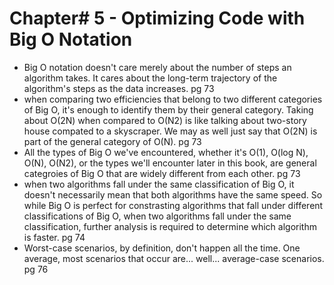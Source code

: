 # Chapter# 5 - Optimizing Code with Big O Notation

- Big O notation doesn't care merely about the number of steps an algorithm takes. It cares about the long-term
trajectory of the algorithm's steps as the data increases. pg 73
- when comparing two efficiencies that belong to two different categories of Big O, it's enough to identify them by
their general category. Taking about O(2N) when compared to O(N2) is like talking about two-story house compated to a skyscraper. We may as well just say that O(2N) is part of the general
category of O(N). pg 73
- All the types of Big O we've encountered, whether it's O(1), O(log N), O(N), O(N2), or the types we'll encounter 
later in this book, are general categroies of Big O that are widely different from each other. pg 73
- when two algorithms fall under the same classification of Big O, it doesn't necessarily mean that both algorithms have the same speed.
So while Big O is perfect for constrasting algorithms that fall under different classifications of Big O, when two algorithms
fall under the same classification, further analysis is required to determine which algorithm is faster. pg 74
- Worst-case scenarios, by definition, don't happen all the time. One average, most scenarios that occur are...
well... average-case scenarios. pg 76
